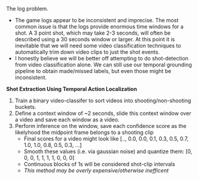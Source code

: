 The log problem.

- The game logs appear to be inconsistent and imprecise. The most common issue is that the logs provide enormous time windows for a shot. A 3 point shot, which may take 2-3 seconds, will often be described using a 30 seconds window or larger. At this point it is inevitable that we will need some video classification techniques to automatically trim down video clips to just the shot events.
- I honestly believe we will be better off attempting to do shot-detection from video classification alone. We can still use our temporal grounding pipeline to obtain made/missed labels, but even those might be inconsistent.

**Shot Extraction Using Temporal Action Localization**
1. Train a binary video-classifer to sort videos into shooting/non-shooting buckets.
2. Define a context window of ~2 seconds, slide this context window over a video and save each window as a video.
3. Perform inference on the window, save each confidence score as the likelyhood the midpoint frame belongs to a shooting clip
    - Final scores for a video might look like [.., 0.0, 0.0, 0.1, 0.3, 0.5, 0.7, 1.0, 1.0, 0.8, 0.5, 0.3, ...]
    - Smooth these values (i.e. via gaussian noise) and quantize them: [0, 0, 0, 1, 1, 1, 1, 0, 0, 0]
    - Continuous blocks of 1s will be considered shot-clip intervals
    - *This method may be overly expensive/otherwise inefficent*